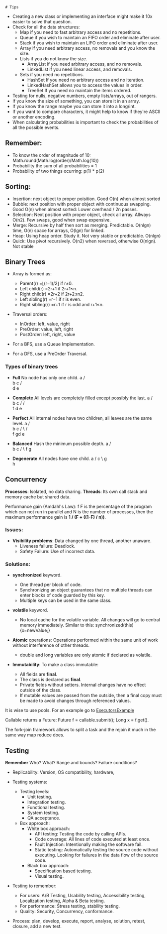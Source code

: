 	# Tips

* Creating a new class or implementing an interface might make it 10x easier to solve that question.
* Check for all the data structures:
	* Map if you need to fast arbitrary access and no repetitions.
	* Queue if you wish to maintain an FIFO order and eliminate after user.
	* Stack if you wish to maintain an LIFO order and eliminate after user.
	* Array if you need arbitrary access, no removals and you know the size.
	* Lists if you do not know the size.
		* ArrayList if you need arbitrary access, and no removals.
		* LinkedList if you need linear access, and removals.
	* Sets if you need no repetitions.
		* HashSet If you need no arbitrary access and no iteration.
		* LinkedHashSet allows you to access the values in order.
		* TreeSet If you need no maintain the items ordered.
* Testing for nulls, negative numbers, empty lists/arrays, out of rangers.
* If you know the size of something, you can store it in an array.
* If you know the range maybe you can store it into a long/int.
* If you want to compare characters, it might help to know if they're ASCII or another encoding.
* When calculating probabilities is important to check the probabilities of all the possible events.

## Remember:
* To know the order of magnitude of 10: Math.round(Math.log(order)/Math.log(10))
* Probability the sum of all probabilities = 1
* Probability of two things ocurring: p(1) * p(2)

## Sorting:
* Insertion: next object to proper poisition. Good O(n) when almost sorted
* Bubble: next position with proper object with continuous swapping. Good O(n) when almost sorted: Lower overhead / 2n passes.
* Selection: Next position with proper object, check all array. Allways O(n2). Few swaps, good when swap expensive.
* Merge: Recursive by half then sort as merging. Predictable. O(nlgn) time, O(n) space for arrays, O(lgn) for linked. 
* Heap: Using heap order. Study it. Not very stable or predictable. O(nlgn)
* Quick: Use pivot recursively. O(n2) when reversed, otherwise O(nlgn). Not stable


## Binary Trees

* Array is formed as:
	* Parent(r) =⌊(r−1)/2⌋ if r≠0.
	* Left child(r) =2r+1 if 2r+1≤n.
	* Right child(r) =2r+2 if 2r+2≤n2.
	* Left sibling(r) =r−1 if r is even.
	* Right sibling(r) =r+1 if r is odd and r+1≤n.

* Traversal orders:
	* InOrder: left, value, right
	* PreOrder: value, left, right
	* PostOrder: left, right, value

* For a BFS, use a Queue Implementation.
* For a DFS, use a PreOrder Traversal.

### Types of binary trees 

* **Full** No node has only one child.
	  a
	 / \
	b   c
	   / \
	  d   e
* **Complete** All levels are completely filled except possibly the last.
	  a
	 / \
	b   c
   /   / \
  f	  d   e
* **Perfect** All internal nodes have two children, all leaves are the same level. 
	  a
	 / \
	b   c
   / \ / \
  f	  gd  e
  
* **Balanced** Hash the minimum possible depth. 
	  a
	 / \
	b   c
   / \ 
  f	  g
  
 * **Degenerate** All nodes have one child. 
	  a
	 / 
	c
     \ 
      g
       \
        h

## Concurrency
 
 **Processes**: Isolated, no data sharing.
 **Threads**: Its own call stack and memory cache but shared data.
 
Performance gain (Amdahl's Law): f F is the percentage of the program which can not run in parallel and N is the number of processes, then the maximum performance gain is **1 / (F + ((1-F) / n))**.

### Issues: 
* **Visibility problems**: Data changed by one thread, another unaware.
	* Liveness failure: Deadlock.
	* Safety Failure: Use of incorrect data.

### Solutions:
* **synchronized** keyword.
	* One thread per block of code.
	* Synchronizing an object guarantees that no multiple threads can enter blocks of code guarded by this key.   
	* Multiple keys can be used in the same class.
	
* **volatile** keyword.
	* No local cache for the volatile variable. All changes will go to central memory immediately. Similar to this: synchronized(this){x=newValue;}
	
* **Atomic** operations: Operations performed within the same unit of work without interference of other threads.
	* double and long variables are only atomic if declared as volatile.

* **Immutability**: To make a class immutable:
	* All fields are **final**.
	* The class is declared as **final**.
	* Private fields without setters. Internal changes have no effect outside of the class.
	* If mutable values are passed from the outside, then a final copy must be made to avoid changes through referenced values.
	
It is wise to use pools. For an example go to [ExecutorsExample](https://github.com/rojosewe/GoogleInterview/blob/master/src/oljeet/concurrency/ExecutorsExample.java)

Callable<E> returns a Future<E>: Future<Long> f = callable.submit(); Long x = f.get().

The fork-join framework allows to split a task and the rejoin it much in the same way map reduce does.
 
## Testing
**Remember** Who? What? Range and bounds? Failure conditions? 
* Replicability: Version, OS compatibility, hardware,  
* Testing systems:
	* Testing levels: 
		* Unit testing.
		* Integration testing.
		* Functional testing.
		* System testing.
		* QA acceptance.
	* Box approach:
		* White box approach: 
			* API testing: Testing the code by calling APIs.
			* Code coverage: All lines of code executed at least once.
			* Fault Injection: Intentionally making the software fail.
			* Static testing: Automatically testing the source code without executing. Looking for failures in the data flow of the source code.
		* Black box approach:
			* Specification based testing.
			* Visual testing.
			
* Testing to remember:
	* For users: A/B Testing, Usability testing, Accessibility testing, Localization testing, Alpha & Beta testing.
	* For performance: Stress testing, stability testing.
	* Quality: Security, Concurrency, conformance.
	
* Process: plan, develop, execute, report, analyse, solution, retest, closure, add a new test.

